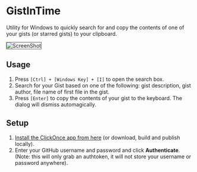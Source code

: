 GistInTime
==========

Utility for Windows to quickly search for and copy the contents of one of your gists (or starred gists) to your clipboard.

>
<img alt="ScreenShot" src="https://raw.github.com/gotdibbs/GistInTime/master/screenshot.png" style="border: 1px solid #444;" />

Usage
----

 1. Press `[Ctrl] + [Windows Key] + [I]` to open the search box.
 2. Search for your Gist based on one of the following: gist description, gist author, file name of first file in the gist.
 3. Press `[Enter]` to copy the contents of your gist to the keyboard. The dialog will dismiss automagically.

Setup
----

 1. [Install the ClickOnce app from here](https://raw.github.com/gotdibbs/GistInTime/master/ClickOnce/setup.exe) (or download, build and publish locally).
 2. Enter your GitHub username and password and click **Authenticate**. 
    (Note: this will only grab an authtoken, it will not store your username or password anywhere).